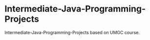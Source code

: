 # Intermediate-Java-Programming-Projects
Intermediate-Java-Programming-Projects based on UMGC course.
